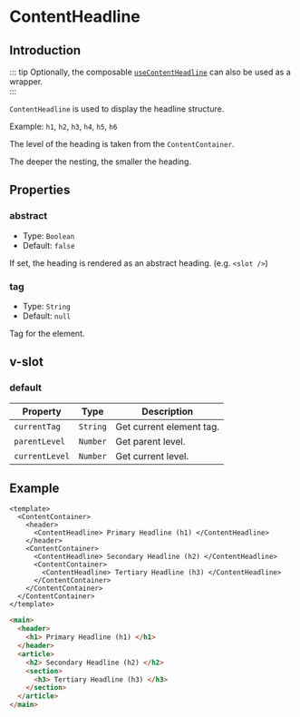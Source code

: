 # ContentHeadline

## Introduction

::: tip
Optionally, the composable [`useContentHeadline`](../composables/use-content-headline) can also be used as a wrapper.  
:::

`ContentHeadline` is used to display the headline structure.

Example: `h1`, `h2`, `h3`, `h4`, `h5`, `h6`

The level of the heading is taken from the `ContentContainer`.

The deeper the nesting, the smaller the heading.

## Properties

### abstract

- Type: `Boolean`
- Default: `false`

If set, the heading is rendered as an abstract heading. (e.g. `<slot />`)

### tag

- Type: `String`
- Default: `null`

Tag for the element.

## v-slot

### default

| Property       | Type     | Description              |
| -------------- | -------- | ------------------------ |
| `currentTag`   | `String` | Get current element tag. |
| `parentLevel`  | `Number` | Get parent level.        |
| `currentLevel` | `Number` | Get current level.       |

## Example

```vue
<template>
  <ContentContainer>
    <header>
      <ContentHeadline> Primary Headline (h1) </ContentHeadline>
    </header>
    <ContentContainer>
      <ContentHeadline> Secondary Headline (h2) </ContentHeadline>
      <ContentContainer>
        <ContentHeadline> Tertiary Headline (h3) </ContentHeadline>
      </ContentContainer>
    </ContentContainer>
  </ContentContainer>
</template>
```

```html
<main>
  <header>
    <h1> Primary Headline (h1) </h1>
  </header>
  <article>
    <h2> Secondary Headline (h2) </h2>
    <section>
      <h3> Tertiary Headline (h3) </h3>
    </section>
  </article>
</main>
```
